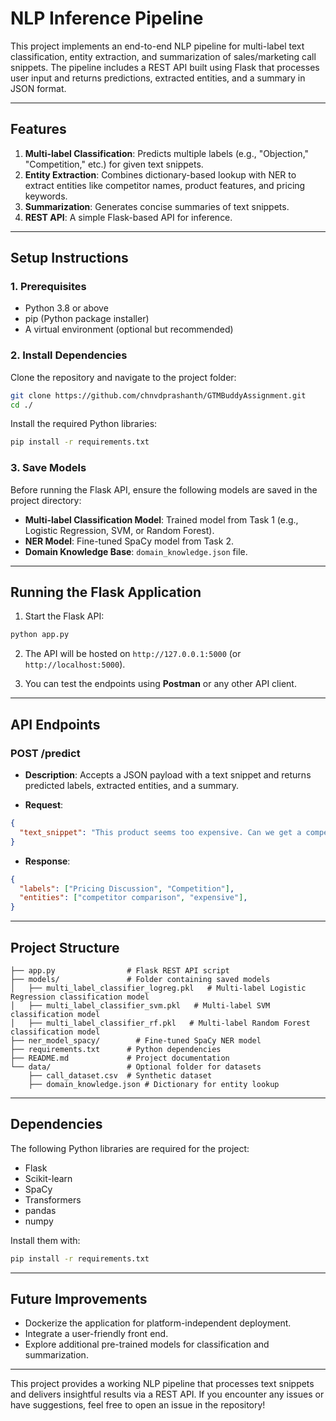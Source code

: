 # **NLP Inference Pipeline**  

This project implements an end-to-end NLP pipeline for multi-label text classification, entity extraction, and summarization of sales/marketing call snippets. The pipeline includes a REST API built using Flask that processes user input and returns predictions, extracted entities, and a summary in JSON format.  

---

## **Features**  
1. **Multi-label Classification**: Predicts multiple labels (e.g., "Objection," "Competition," etc.) for given text snippets.  
2. **Entity Extraction**: Combines dictionary-based lookup with NER to extract entities like competitor names, product features, and pricing keywords.  
3. **Summarization**: Generates concise summaries of text snippets.  
4. **REST API**: A simple Flask-based API for inference.  

---

## **Setup Instructions**  

### **1. Prerequisites**  
- Python 3.8 or above  
- pip (Python package installer)  
- A virtual environment (optional but recommended)  

### **2. Install Dependencies**  
Clone the repository and navigate to the project folder:  
```bash  
git clone https://github.com/chnvdprashanth/GTMBuddyAssignment.git  
cd ./ 
```  

Install the required Python libraries:  
```bash  
pip install -r requirements.txt  
```  

### **3. Save Models**  
Before running the Flask API, ensure the following models are saved in the project directory:  
- **Multi-label Classification Model**: Trained model from Task 1 (e.g., Logistic Regression, SVM, or Random Forest).  
- **NER Model**: Fine-tuned SpaCy model from Task 2.  
- **Domain Knowledge Base**: `domain_knowledge.json` file.  

---

## **Running the Flask Application**  

1. Start the Flask API:  
```bash  
python app.py  
```  

2. The API will be hosted on `http://127.0.0.1:5000` (or `http://localhost:5000`).  

3. You can test the endpoints using **Postman** or any other API client.  

---

## **API Endpoints**  

### **POST /predict**  
- **Description**: Accepts a JSON payload with a text snippet and returns predicted labels, extracted entities, and a summary.  

- **Request**:  
```json  
{  
  "text_snippet": "This product seems too expensive. Can we get a competitor comparison?"  
}  
```  

- **Response**:  
```json  
{  
  "labels": ["Pricing Discussion", "Competition"],  
  "entities": ["competitor comparison", "expensive"], 
}  
```  

---

## **Project Structure**  
```
├── app.py                # Flask REST API script  
├── models/               # Folder containing saved models  
│   ├── multi_label_classifier_logreg.pkl   # Multi-label Logistic Regression classification model
│   ├── multi_label_classifier_svm.pkl   # Multi-label SVM classification model
│   ├── multi_label_classifier_rf.pkl   # Multi-label Random Forest classification model
├── ner_model_spacy/        # Fine-tuned SpaCy NER model  
├── requirements.txt      # Python dependencies  
├── README.md             # Project documentation  
└── data/                 # Optional folder for datasets  
    ├── call_dataset.csv  # Synthetic dataset  
    ├── domain_knowledge.json # Dictionary for entity lookup  
```  

---

## **Dependencies**  
The following Python libraries are required for the project:  
- Flask  
- Scikit-learn  
- SpaCy  
- Transformers  
- pandas  
- numpy  

Install them with:  
```bash  
pip install -r requirements.txt  
```  

---

## **Future Improvements**  
- Dockerize the application for platform-independent deployment.  
- Integrate a user-friendly front end.  
- Explore additional pre-trained models for classification and summarization.  

---

This project provides a working NLP pipeline that processes text snippets and delivers insightful results via a REST API. If you encounter any issues or have suggestions, feel free to open an issue in the repository!  